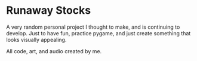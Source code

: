 # Runaway Stocks

A very random personal project I thought to make, and is continuing to develop. Just to have fun, practice pygame, and just create something that looks visually appealing.

All code, art, and audio created by me.
